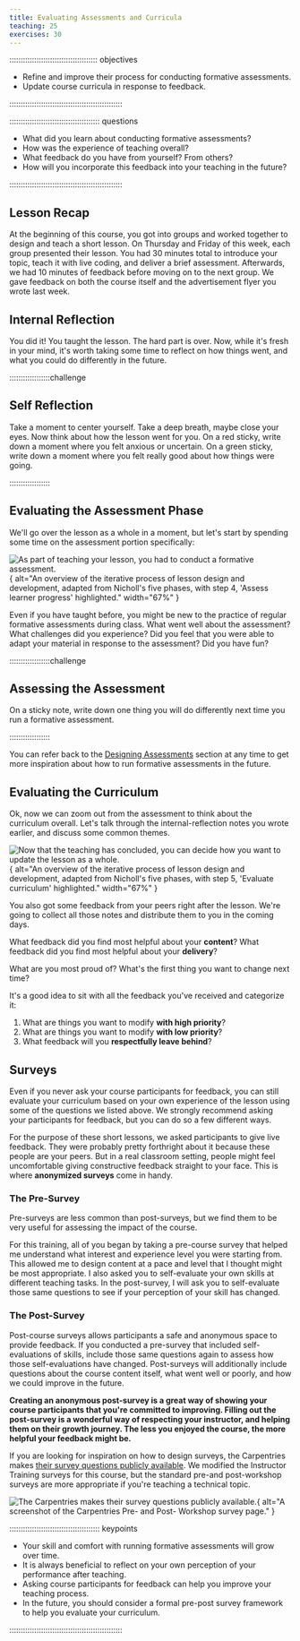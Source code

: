 ```yaml
---
title: Evaluating Assessments and Curricula
teaching: 25
exercises: 30
---
```

::::::::::::::::::::::::::::::::::::::: objectives

- Refine and improve their process for conducting formative assessments.
- Update course curricula in response to feedback.

::::::::::::::::::::::::::::::::::::::::::::::::::

:::::::::::::::::::::::::::::::::::::::: questions

- What did you learn about conducting formative assessments?
- How was the experience of teaching overall?
- What feedback do you have from yourself? From others?
- How will you incorporate this feedback into your teaching in the future?

::::::::::::::::::::::::::::::::::::::::::::::::::
 
## Lesson Recap

At the beginning of this course, you got into groups and worked together to design and teach a short lesson. On Thursday and Friday of this week, each group presented their lesson. You had 30 minutes total to introduce your topic, teach it with live coding, and deliver a brief assessment. Afterwards, we had 10 minutes of feedback before moving on to the next group. We gave feedback on both the course itself and the advertisement flyer you wrote last week.


## Internal Reflection

You did it! You taught the lesson. The hard part is over. Now, while it's fresh in your mind, it's worth taking some time to reflect on how things went, and what you could do differently in the future.

::::::::::::::::::challenge

## Self Reflection

Take a moment to center yourself. Take a deep breath, maybe close your eyes. Now think about how the lesson went for you. On a red sticky, write down a moment where you felt anxious or uncertain. On a green sticky, write down a moment where you felt really good about how things were going.

::::::::::::::::::



## Evaluating the Assessment Phase

We'll go over the lesson as a whole in a moment, but let's start by spending some time on the assessment portion specifically:
 
![
As part of teaching your lesson, you had to conduct a formative assessment.
](./fig/cldt-step-4.svg){
alt="An overview of the iterative process of lesson design and development, 
adapted from Nicholl's five phases,
with step 4, 'Assess learner progress' highlighted."
width="67%"
}

Even if you have taught before, you might be new to the practice of regular formative assessments during class. What went well about the assessment? What challenges did you experience? Did you feel that you were able to adapt your material in response to the assessment? Did you have fun? 

::::::::::::::::::challenge

## Assessing the Assessment

On a sticky note, write down one thing you will do differently next time you run a formative assessment.

::::::::::::::::::

You can refer back to the [Designing Assessments](designing-assessments.md) section at any time to get more inspiration about how to run formative assessments in the future.


## Evaluating the Curriculum

Ok, now we can zoom out from the assessment to think about the curriculum overall. Let's talk through the internal-reflection notes you wrote earlier, and discuss some common themes.

![
Now that the teaching has concluded, you can decide how you want to update the lesson as a whole.
](./fig/cldt-step-5.svg){
alt="An overview of the iterative process of lesson design and development, 
adapted from Nicholl's five phases,
with step 5, 'Evaluate curriculum' highlighted."
width="67%"
}

You also got some feedback from your peers right after the lesson. We're going to collect all those notes and distribute them to you in the coming days. 

What feedback did you find most helpful about your **content**?
What feedback did you find most helpful about your **delivery**?

What are you most proud of? What's the first thing you want to change next time?

It's a good idea to sit with all the feedback you've received and categorize it:

1. What are things you want to modify **with high priority**?
2. What are things you want to modify **with low priority**?
3. What feedback will you **respectfully leave behind**?

## Surveys

Even if you never ask your course participants for feedback, you can still evaluate your curriculum based on your own experience of the lesson using some of the questions we listed above. We strongly recommend asking your participants for feedback, but you can do so a few different ways. 

For the purpose of these short lessons, we asked participants to give live feedback. They were probably pretty forthright about it because these people are your peers. But in a real classroom setting, people might feel uncomfortable giving constructive feedback straight to your face. This is where **anonymized surveys** come in handy.

### The Pre-Survey

Pre-surveys are less common than post-surveys, but we find them to be very useful for assessing the impact of the course.

For this training, all of you began by taking a pre-course survey that helped me understand what interest and experience level you were starting from. This allowed me to design content at a pace and level that I thought might be most appropriate. I also asked you to self-evaluate your own skills at different teaching tasks. In the post-survey, I will ask you to self-evaluate those same questions to see if your perception of your skill has changed. 

### The Post-Survey

Post-course surveys allows participants a safe and anonymous space to provide feedback. If you conducted a pre-survey that included self-evaluations of skills, include those same questions again to assess how those self-evaluations have changed. Post-surveys will additionally include questions about the course content itself, what went well or poorly, and how we could improve in the future. 

**Creating an anonymous post-survey is a great way of showing your course participants that you're committed to improving. Filling out the post-survey is a wonderful way of respecting your instructor, and helping them on their growth journey. The less you enjoyed the course, the more helpful your feedback might be.**

If you are looking for inspiration on how to design surveys, the Carpentries makes [their survey questions publicly available](https://carpentries.org/assessment/). We modified the Instructor Training surveys for this course, but the standard pre-and post-workshop surveys are more appropriate if you're teaching a technical topic.

![
The Carpentries makes their survey questions publicly available.
](./fig/carpentries_surveys.png){
alt="A screenshot of the Carpentries Pre- and Post- Workshop survey page."
}




:::::::::::::::::::::::::::::::::::::::: keypoints

- Your skill and comfort with running formative assessments will grow over time.
- It is always beneficial to reflect on your own perception of your performance after teaching.
- Asking course participants for feedback can help you improve your teaching process.
- In the future, you should consider a formal pre-post survey framework to help you evaluate your curriculum.

::::::::::::::::::::::::::::::::::::::::::::::::::






